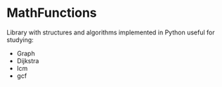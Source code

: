 MathFunctions
=============
Library with structures and algorithms implemented in Python useful for studying:

 * Graph
 * Dijkstra
 * lcm
 * gcf 
